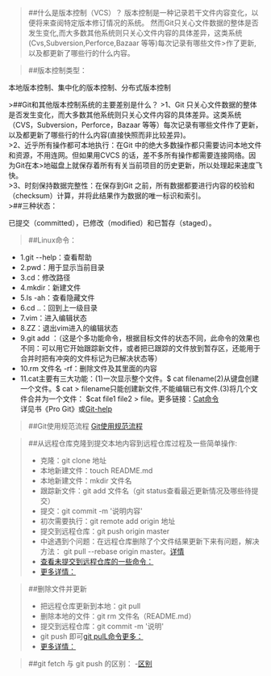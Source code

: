 >##什么是版本控制（VCS）？
>版本控制是一种记录若干文件内容变化，以便将来查阅特定版本修订情况的系统。
>然而Git只关心文件数据的整体是否发生变化,而大多数其他系统则只关心文件内容的具体差异，这类系统(Cvs,Subversion,Perforce,Bazaar 等等)每次记录有哪些文件>作了更新,以及都更新了哪些行的什么内容。

>##版本控制类型：
<p>本地版本控制、集中化的版本控制、分布式版本控制</p>
>##Git和其他版本控制系统的主要差别是什么？
>1、Git 只关心文件数据的整体是否发生变化，而大多数其他系统则只关心文件内容的具体差异。这类系统（CVS，Subversion，Perforce，Bazaar 等等）每次记录有哪些文件作了更新，以及都更新了哪些行的什么内容(直接快照而非比较差异)。<br/>
>2、近乎所有操作都可本地执行：在Git 中的绝大多数操作都只需要访问本地文件和资源，不用连网。但如果用CVCS 的话，差不多所有操作都需要连接网络。因为Git在本>地磁盘上就保存着所有有关当前项目的历史更新，所以处理起来速度飞快。<br/>
>3、时刻保持数据完整性：在保存到Git 之前，所有数据都要进行内容的校验和（checksum）计算，并将此结果作为数据的唯一标识和索引。<br/>
>##三种状态：
<p>已提交（committed），已修改（modified）和已暂存（staged）。</p>

>##Linux命令：
- 1.git --help：查看帮助
- 2.pwd：用于显示当前目录
- 3.cd：修改路径
- 4.mkdir：新建文件
- 5.ls -ah：查看隐藏文件
- 6.cd ..：回到上一级目录
- 7.vim：进入编辑状态
- 8.ZZ：退出vim进入的编辑状态
- 9.git add ：（这是个多功能命令，根据目标文件的状态不同，此命令的效果也不同：可以用它开始跟踪新文件，或者把已跟踪的文件放到暂存区，还能用于合并时把有冲突的文件标记为已解决状态等）
- 10.rm 文件名 -rf：删除文件及其里面的内容
- 11.cat主要有三大功能：(1)一次显示整个文件。$ cat filename(2)从键盘创建一个文件。$ cat > filename只能创建新文件,不能编辑已有文件.(3)将几个文件合并为一个文件： $cat file1 file2 > file。更多链接：[Cat命令](http://blog.csdn.net/tanga842428/article/details/52628357)<br/>
详见书《Pro Git》或[Git-help](https://git-scm.com/book/en/v2)

>##Git使用规范流程
[Git使用规范流程](http://mp.weixin.qq.com/s?__biz=MzAxODI5ODMwOA==&mid=2666540296&idx=1&sn=bcaa54a27bc521f39c88b8072fd7073b&chksm=80dce9a3b7ab60b5cbb6246874ff0c61a94971e6144dc691e29d0492379de8776d0c29ec03b6&mpshare=1&scene=23&srcid=0117cMMmmZFYfOiFV95XVQTz#rd)

>##从远程仓库克隆到提交本地内容到远程仓库过程及一些简单操作:
>- 克隆：git clone 地址
>- 本地新建文件：touch README.md
>- 本地新建文件：mkdir 文件名
>- 跟踪新文件：git add 文件名（git status查看最近更新情况及哪些待提交）
>- 提交：git commit -m '说明内容'
>- 初次需要执行：git remote add origin 地址
>- 提交到远程仓库：git push origin master
>- 中途遇到个问题：在远程仓库删除了个文件结果更新下来有问题，解决方法： git pull --rebase origin master。[详情](http://www.tuicool.com/articles/3aIvQfU)
>- [查看未提交到远程仓库的一些命令：](http://blog.csdn.net/kakaxi2222/article/details/46011717)
>- [更多详情：](http://blog.csdn.net/steven6977/article/details/10567719)

>##删除文件并更新
>- 把远程仓库更新到本地：git pull 
>- 删除本地的文件：git rm 文件名（README.md）
>- 提交到远程仓库：git commit -m '说明'
>- git push 即可[git pulL命令更多：](http://www.yiibai.com/git/git_pull.html)
>- [更多详情：](http://jingyan.baidu.com/article/2a1383288e2ba5074a134fb5.html)

>##git fetch 与 git push 的区别：
>-[区别](http://blog.csdn.net/wfdtxz/article/details/8632811)
